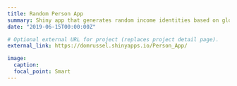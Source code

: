 ```yaml
---
title: Random Person App
summary: Shiny app that generates random income identities based on global income data; inspired by the Rawlsian notion of the <a href="https://en.wikipedia.org/wiki/Veil_of_ignorance">veil of ignorance</a>. <a href="https://github.com/domrussel/random_person">View GitHub Repo.</a>
date: "2019-06-15T00:00:00Z"

# Optional external URL for project (replaces project detail page).
external_link: https://domrussel.shinyapps.io/Person_App/

image:
  caption:
  focal_point: Smart
---
```

